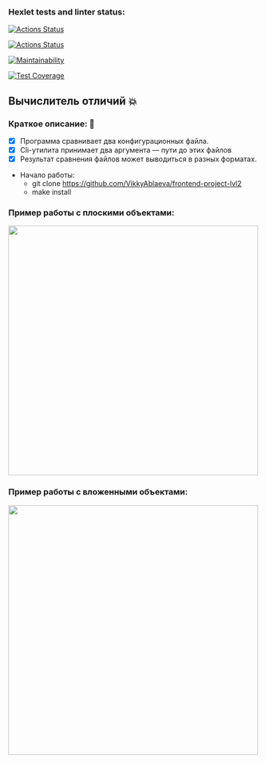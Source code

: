 ### Hexlet tests and linter status:
[![Actions Status](https://github.com/VikkyAblaeva/frontend-project-lvl2/workflows/hexlet-check/badge.svg)](https://github.com/VikkyAblaeva/frontend-project-lvl2/actions)

[![Actions Status](https://github.com/VikkyAblaeva/frontend-project-lvl2/workflows/eslint&test-check/badge.svg)](https://github.com/VikkyAblaeva/frontend-project-lvl2/actions)

[![Maintainability](https://api.codeclimate.com/v1/badges/3498a7dabc23049c33f8/maintainability)](https://codeclimate.com/github/VikkyAblaeva/frontend-project-lvl2/maintainability)

[![Test Coverage](https://api.codeclimate.com/v1/badges/3498a7dabc23049c33f8/test_coverage)](https://codeclimate.com/github/VikkyAblaeva/frontend-project-lvl2/test_coverage)

## Вычислитель отличий :collision:

### Краткое описание: :page_facing_up:

- [X] Программа сравнивает два конфигурационных файла.
- [X] Cli-утилита принимает два аргумента — пути до этих файлов
- [X] Результат сравнения файлов может выводиться в разных форматах.

- Начало работы:
    - git clone https://github.com/VikkyAblaeva/frontend-project-lvl2
    - make install


### Пример работы с плоскими объектами:

<a href="https://asciinema.org/a/36jPBTpBLIZHvY8fJXrb8hUAk" target="_blank"><img src="https://asciinema.org/a/36jPBTpBLIZHvY8fJXrb8hUAk.svg" width="500"></a>

### Пример работы с вложенными объектами:

<a href="https://asciinema.org/a/7k4pjQX9iaoWVNFwkLMtDBK33" target="_blank"><img src="https://asciinema.org/a/7k4pjQX9iaoWVNFwkLMtDBK33.svg" width="500"></a>
